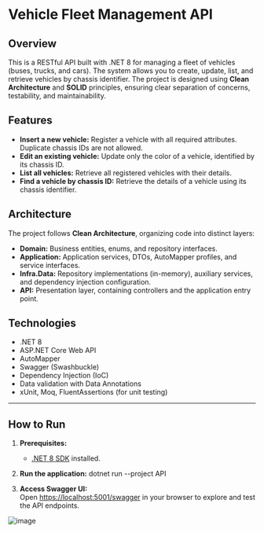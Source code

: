 # Vehicle Fleet Management API

## Overview

This is a RESTful API built with .NET 8 for managing a fleet of vehicles (buses, trucks, and cars). The system allows you to create, update, list, and retrieve vehicles by chassis identifier. The project is designed using **Clean Architecture** and **SOLID** principles, ensuring clear separation of concerns, testability, and maintainability.

## Features

- **Insert a new vehicle:** Register a vehicle with all required attributes. Duplicate chassis IDs are not allowed.
- **Edit an existing vehicle:** Update only the color of a vehicle, identified by its chassis ID.
- **List all vehicles:** Retrieve all registered vehicles with their details.
- **Find a vehicle by chassis ID:** Retrieve the details of a vehicle using its chassis identifier.

## Architecture

The project follows **Clean Architecture**, organizing code into distinct layers:

- **Domain:** Business entities, enums, and repository interfaces.
- **Application:** Application services, DTOs, AutoMapper profiles, and service interfaces.
- **Infra.Data:** Repository implementations (in-memory), auxiliary services, and dependency injection configuration.
- **API:** Presentation layer, containing controllers and the application entry point.

## Technologies

- .NET 8
- ASP.NET Core Web API
- AutoMapper
- Swagger (Swashbuckle)
- Dependency Injection (IoC)
- Data validation with Data Annotations
- xUnit, Moq, FluentAssertions (for unit testing)

---

## How to Run

1. **Prerequisites:**  
   - [.NET 8 SDK](https://dotnet.microsoft.com/download/dotnet/8.0) installed.



3. **Run the application:**
dotnet run --project API


4. **Access Swagger UI:**  
   Open [https://localhost:5001/swagger](https://localhost:7199/swagger) in your browser to explore and test the API endpoints.


![image](https://github.com/user-attachments/assets/31e5de67-c965-4227-aa80-2102b1346e14)




